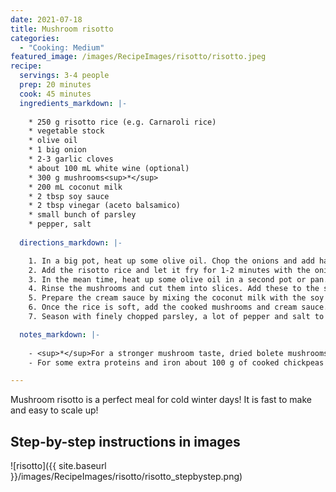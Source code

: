 ```yaml
---
date: 2021-07-18
title: Mushroom risotto
categories:
  - "Cooking: Medium"
featured_image: /images/RecipeImages/risotto/risotto.jpeg
recipe:
  servings: 3-4 people
  prep: 20 minutes
  cook: 45 minutes
  ingredients_markdown: |-
    
    * 250 g risotto rice (e.g. Carnaroli rice)
    * vegetable stock
    * olive oil
    * 1 big onion
    * 2-3 garlic cloves
    * about 100 mL white wine (optional)
    * 300 g mushrooms<sup>*</sup>
    * 200 mL coconut milk
    * 2 tbsp soy sauce
    * 2 tbsp vinegar (aceto balsamico)
    * small bunch of parsley
    * pepper, salt
  
  directions_markdown: |-

    1. In a big pot, heat up some olive oil. Chop the onions and add half of them to the pot. Fry until golden and then add half the finely chopped (or pressed) garlic. 
    2. Add the risotto rice and let it fry for 1-2 minutes with the onion/garlic mixture. Then poor over the white wine as well as the vegetable stock until the rice is covered. Let the rice cook until it is soft. Stir regularly and keep adding vegetable stock if necessary.
    3. In the mean time, heat up some olive oil in a second pot or pan. Add and fry the other half of the onions and garlic.
    4. Rinse the mushrooms and cut them into slices. Add these to the second pot and fry them until they are soft.
    5. Prepare the cream sauce by mixing the coconut milk with the soy sauce and vinegar. 
    6. Once the rice is soft, add the cooked mushrooms and cream sauce.
    7. Season with finely chopped parsley, a lot of pepper and salt to your likening.

  notes_markdown: |-
    
    - <sup>*</sup>For a stronger mushroom taste, dried bolete mushrooms (de: Steinpilz) can be added additionally (or alone). After rinsing, these can be added at the time of the vegetable stock to the rice mixture pot.
    - For some extra proteins and iron about 100 g of cooked chickpeas can be added at the end.

---
```


Mushroom risotto is a perfect meal for cold winter days! It is fast to make and easy to scale up!

<h2>Step-by-step instructions in images</h2>

![risotto]({{ site.baseurl }}/images/RecipeImages/risotto/risotto_stepbystep.png)